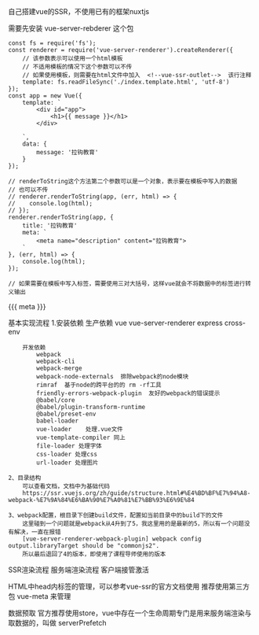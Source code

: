 自己搭建vue的SSR，不使用已有的框架nuxtjs

需要先安装 vue-server-rebderer 这个包

    const fs = require('fs');
    const renderer = require('vue-server-renderer').createRenderer({
        // 该参数表示可以使用一个html模板
        // 不适用模板的情况下这个参数可以不传
        // 如果使用模板，则需要在html文件中加入  <!--vue-ssr-outlet-->  该行注释
        template: fs.readFileSync('./index.template.html', 'utf-8')
    });
    const app = new Vue({
        template: `
            <div id="app">
                <h1>{{ message }}</h1>
            </div>
                
        `,
        data: {
            message: '拉钩教育'
        }
    });

    // renderToString这个方法第二个参数可以是一个对象，表示要在模板中写入的数据
    // 也可以不传
    // renderer.renderToString(app, (err, html) => {
    //    console.log(html);
    // });
    renderer.renderToString(app, {
        title: '拉钩教育'
        meta: `
            <meta name="description" content="拉钩教育">
        `
    }, (err, html) => {
        console.log(html);
    });

    // 如果需要在模板中写入标签，需要使用三对大括号，这样vue就会不将数据中的标签进行转义输出
<html lang="en">
<head>
    <meta charset="UTF-8">
    <meta name="viewport" content="width=device-width, initial-scale=1.0">
    {{{ meta }}}
    <title>{{ title }}</title>
</head>
<body>
    <!--vue-ssr-outlet-->
</body>
</html>



基本实现流程
    1.安装依赖
        生产依赖
            vue
            vue-server-renderer
            express
            cross-env

        开发依赖
            webpack
            webpack-cli
            webpack-merge
            webpack-node-externals  排除webpack的node模块
            rimraf  基于node的跨平台的的 rm -rf工具
            friendly-errors-webpack-plugin  友好的webpack的错误提示
            @babel/core
            @babel/plugin-transform-runtime 
            @babel/preset-env
            babel-loader
            vue-loader    处理.vue文件
            vue-template-compiler 同上
            file-loader 处理字体
            css-loader 处理css
            url-loader 处理图片
    
    2、目录结构
        可以查看文档，文档中为基础代码
        https://ssr.vuejs.org/zh/guide/structure.html#%E4%BD%BF%E7%94%A8-webpack-%E7%9A%84%E6%BA%90%E7%A0%81%E7%BB%93%E6%9E%84

    3、webpack配置，根目录下创建build文件，配置如当前目录中的build下的文件
        这里碰到一个问题就是webpack从4升到了5，我这里用的是最新的5，所以有一个问题没有解决，一直在报错
        [vue-server-renderer-webpack-plugin] webpack config output.libraryTarget should be "commonjs2".
        所以最后退回了4的版本，即使用了课程导师使用的版本

SSR渲染流程
    服务端渲染流程
    客户端接管激活

HTML中head内标签的管理，可以参考vue-ssr的官方文档使用
    推荐使用第三方包 vue-meta 来管理

数据预取 官方推荐使用store，vue中存在一个生命周期专门是用来服务端渲染与取数据的，叫做 serverPrefetch


